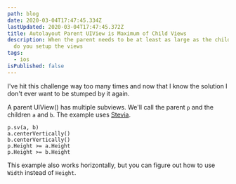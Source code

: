 ```yaml
---
path: blog
date: 2020-03-04T17:47:45.334Z
lastUpdated: 2020-03-04T17:47:45.372Z
title: Autolayout Parent UIView is Maximum of Child Views
description: When the parent needs to be at least as large as the children, how
  do you setup the views
tags:
  - ios
isPublished: false
---
```


I've hit this challenge way too many times and now that I know the solution I don't ever want to be stumped by it again.

A parent UIView() has multiple subviews. We'll call the parent `p` and the children `a` and `b`. The example uses [Stevia](https://github.com/freshOS/Stevia).

```
p.sv(a, b)
a.centerVertically()
b.centerVertically()
p.Height >= a.Height
p.Height >= b.Height
```

This example also works horizontally, but you can figure out how to use `Width` instead of `Height`.
